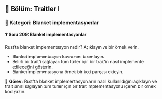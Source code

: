 ## 📘 Bölüm: Traitler I  
### 🔹 Kategori: Blanket implementasyonlar  
#### ❓ Soru 209: Blanket implementasyonlar

Rust'ta blanket implementasyon nedir? Açıklayın ve bir örnek verin.

- Blanket implementasyon kavramını tanımlayın.
- Belirli bir trait'i sağlayan tüm türler için bir trait'in nasıl implemente edileceğini gösterin.
- Blanket implementasyona örnek bir kod parçası ekleyin.

🔧 **Görev:** Rust'ta blanket implementasyonların nasıl kullanıldığını açıklayın ve trait sınırı sağlayan tüm türler için bir trait implementasyonu içeren bir örnek kod yazın.
